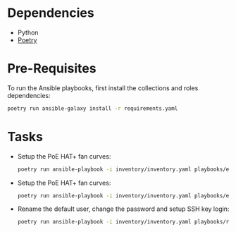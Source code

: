 # Dependencies

- Python
- [Poetry](https://python-poetry.org/docs/#installation)

# Pre-Requisites

To run the Ansible playbooks, first install the collections and roles dependencies:

```sh
poetry run ansible-galaxy install -r requirements.yaml
```

# Tasks

- Setup the PoE HAT+ fan curves:

    ```sh
    poetry run ansible-playbook -i inventory/inventory.yaml playbooks/enable-poe-hat-plus.yaml
    ```

- Setup the PoE HAT+ fan curves:

    ```sh
    poetry run ansible-playbook -i inventory/inventory.yaml playbooks/enable-poe-hat.yaml
    ```

- Rename the default user, change the password and setup SSH key login:

    ```sh
    poetry run ansible-playbook -i inventory/inventory.yaml playbooks/rename-user.yaml
    ```

